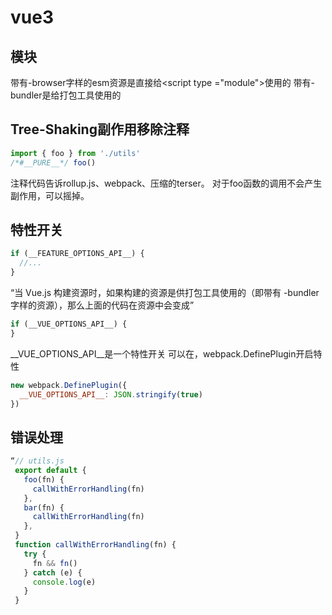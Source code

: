 # vue3
## 模块
带有-browser字样的esm资源是直接给<script type ="module"\>使用的
带有-bundler是给打包工具使用的
## Tree-Shaking副作用移除注释
```js
import { foo } from './utils'
/*#__PURE__*/ foo()
```
注释代码告诉rollup.js、webpack、压缩的terser。 对于foo函数的调用不会产生副作用，可以摇掉。
## 特性开关
```js
if (__FEATURE_OPTIONS_API__) {
  //...
}
```
“当 Vue.js 构建资源时，如果构建的资源是供打包工具使用的（即带有 -bundler 字样的资源），那么上面的代码在资源中会变成”
```js
if (__VUE_OPTIONS_API__) {
}
```
__VUE_OPTIONS_API__是一个特性开关
可以在，webpack.DefinePlugin开启特性
```js
new webpack.DefinePlugin({
  __VUE_OPTIONS_API__: JSON.stringify(true)
})
```

## 错误处理
```js
“// utils.js
 export default {
   foo(fn) {
     callWithErrorHandling(fn)
   },
   bar(fn) {
     callWithErrorHandling(fn)
   },
 }
 function callWithErrorHandling(fn) {
   try {
     fn && fn()
   } catch (e) {
     console.log(e)
   }
 }
```